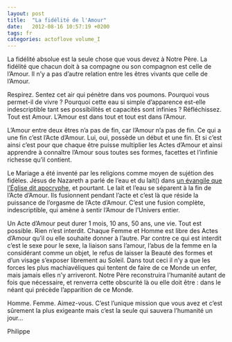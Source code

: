 ```yaml
---
layout: post
title:  "La fidélité de l'Amour"
date:   2012-08-16 10:57:19 +0200
tags: fr
categories: actoflove volume_I
---
```

La fidélité absolue est la seule chose que vous devez à Notre Père. La fidélité que chacun doit à sa compagne ou son compagnon est celle de l’Amour. Il n’y a pas d’autre relation entre les êtres vivants que celle de l’Amour.

Respirez. Sentez cet air qui pénètre dans vos poumons. Pourquoi vous permet-il de vivre ? Pourquoi cette eau si simple d’apparence est-elle indescriptible tant ses possibilités et capacités sont infinies ? Réfléchissez. Tout est Amour. L’Amour est dans tout et tout est dans l’Amour.

L’Amour entre deux êtres n’a pas de fin, car l’Amour n’a pas de fin. Ce qui a une fin c’est l’Acte d’Amour. Lui, oui, possède un début et une fin. Et si c’est ainsi c’est pour que chaque être puisse multiplier les Actes d’Amour et ainsi apprendre à connaître l’Amour sous toutes ses formes, facettes et l’infinie richesse qu’il contient.

Le Mariage a été inventé par les religions comme moyen de sujétion des fidèles. Jésus de Nazareth a parlé de l’eau et du lait() dans [un évangile que l’Église dit apocryphe](https://www.babelio.com/livres/Bernard-Marie-Le-Cinquieme-evangile/216417), et pourtant. Le lait et l’eau se séparent à la fin de l’Acte d’Amour. Ils fusionnent pendant l’acte et c’est là que réside la puissance de l’orgasme de l’Acte d’Amour. C’est une fusion complète, indescriptible, qui amène à sentir l’Amour de l’Univers entier.

Un Acte d’Amour peut durer 1 mois, 10 ans, 50 ans, une vie. Tout est possible. Rien n’est interdit. Chaque Femme et Homme est libre des Actes d’Amour qu’il ou elle souhaite donner à l’autre. Par contre ce qui est interdit c’est le sexe pour le sexe, la liaison sans l’amour, l’abus de la femme en la considérant comme un objet, le refus de laisser la Beauté des formes et d’un visage s’exposer librement au Soleil. Dans tout ceci il n’y a que les forces les plus machiavéliques qui tentent de faire de ce Monde un enfer, mais jamais elles n’y arriveront. Notre Père reconstruira l’humanité autant de fois que nécessaire, et renverra cette obscurité là ou elle doit être : dans le néant qui précède l’apparition de ce Monde.

Homme. Femme. Aimez-vous. C’est l’unique mission que vous avez et c’est sûrement la plus exigeante mais c’est la seule qui sauvera l’humanité un jour...


Philippe


<!-- 
Ce(tte) œuvre est mise à disposition selon les termes de la Licence Creative Commons Attribution - Pas d’Utilisation Commerciale 4.0 International.
-->